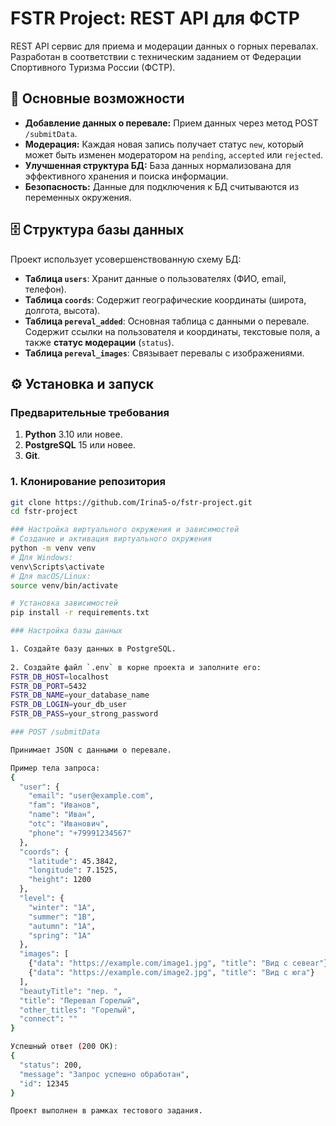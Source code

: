 # FSTR Project: REST API для ФСТР

REST API сервис для приема и модерации данных о горных перевалах. Разработан в соответствии с техническим заданием от Федерации Спортивного Туризма России (ФСТР).

## 🚀 Основные возможности

*   **Добавление данных о перевале:** Прием данных через метод POST `/submitData`.
*   **Модерация:** Каждая новая запись получает статус `new`, который может быть изменен модератором на `pending`, `accepted` или `rejected`.
*   **Улучшенная структура БД:** База данных нормализована для эффективного хранения и поиска информации.
*   **Безопасность:** Данные для подключения к БД считываются из переменных окружения.

## 🗄️ Структура базы данных

Проект использует усовершенствованную схему БД:

*   **Таблица `users`**: Хранит данные о пользователях (ФИО, email, телефон).
*   **Таблица `coords`**: Содержит географические координаты (широта, долгота, высота).
*   **Таблица `pereval_added`**: Основная таблица с данными о перевале. Содержит ссылки на пользователя и координаты, текстовые поля, а также **статус модерации** (`status`).
*   **Таблица `pereval_images`**: Связывает перевалы с изображениями.

## ⚙️ Установка и запуск

### Предварительные требования

1.  **Python** 3.10 или новее.
2.  **PostgreSQL** 15 или новее.
3.  **Git**.

### 1. Клонирование репозитория

```bash
git clone https://github.com/Irina5-o/fstr-project.git
cd fstr-project

### Настройка виртуального окружения и зависимостей
# Создание и активация виртуального окружения
python -m venv venv
# Для Windows:
venv\Scripts\activate
# Для macOS/Linux:
source venv/bin/activate

# Установка зависимостей
pip install -r requirements.txt

### Настройка базы данных

1. Создайте базу данных в PostgreSQL.
    
2. Создайте файл `.env` в корне проекта и заполните его:
FSTR_DB_HOST=localhost
FSTR_DB_PORT=5432
FSTR_DB_NAME=your_database_name
FSTR_DB_LOGIN=your_db_user
FSTR_DB_PASS=your_strong_password

### POST /submitData

Принимает JSON с данными о перевале.

Пример тела запроса:
{
  "user": {
    "email": "user@example.com",
    "fam": "Иванов",
    "name": "Иван",
    "otc": "Иванович",
    "phone": "+79991234567"
  },
  "coords": {
    "latitude": 45.3842,
    "longitude": 7.1525,
    "height": 1200
  },
  "level": {
    "winter": "1A",
    "summer": "1B",
    "autumn": "1A",
    "spring": "1A"
  },
  "images": [
    {"data": "https://example.com/image1.jpg", "title": "Вид с севеar"},
    {"data": "https://example.com/image2.jpg", "title": "Вид с юга"}
  ],
  "beautyTitle": "пер. ",
  "title": "Перевал Горелый",
  "other_titles": "Горелый",
  "connect": ""
}

Успешный ответ (200 OK):
{
  "status": 200,
  "message": "Запрос успешно обработан",
  "id": 12345
}

Проект выполнен в рамках тестового задания.
